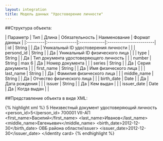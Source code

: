 ```yaml
---
layout: integration
title: Модель данных "Удостоверение личности"
---
```


##Структура объекта:

| Параметр | Тип | Длина | Обязательность | Наименование | Формат данных |
|:---------|:---------------|:-------------|:------------------------|
| id | String | | Да | Уникальный ID удостоверения личности | |
| persond_id | String | | Да | Уникальный ID физического лица | |
| type | String | | Да | Тип документа удостоверяющего личность | |
| number | String | max 6 | Да | Номер документа | |
| series | String |  | Да | Серия документа | |
| first_name | String | | Да | Имя физического лица | |
| last_name | String | | Да | Фамилия физического лица | |
| middle_name | String | | Да | Отчество физического лица | |
| birth_date | Date | | Да | Дата рождения | |
| issuer | String | | Да | Кем выдан | |
| issuer_date | Date | Да | Когда выдан | |

##Представление объекта в виде XML:

{% highlight xml %}
<identity card>
  <id>5</id>
  <type>Неизвестный документ удостоверяющий личность</type>
  <person_id>5</person_id>
  <number>700001</number>
  <series>VII-АП</serie>
  <first_name>Василий</first_name>
  <last_name>Иванов</last_name>
  <middle_name>Евгеньевич</middle_name>
  <birth_date>2012-12-30</birth_date>
  <issuer>ОВБ района области/issuer>
  <issuer_date>2012-12-30</issuer_date>
</identity card>
{% endhighlight %}












